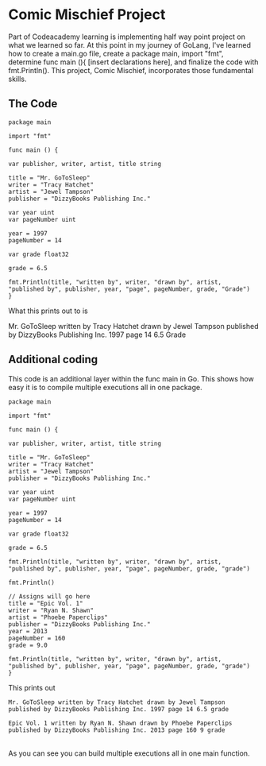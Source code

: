 # Comic Mischief Project
<p>
Part of Codeacademy learning is implementing half way point project on what we learned so far. At this point in my journey of GoLang, 
I've learned how to create a main.go file, create a package main, import "fmt", determine func main (){ [insert declarations here],
and finalize the code with fmt.Println(). This project, Comic Mischief, incorporates those fundamental skills.
  </p>

## The Code
```
package main

import "fmt"

func main () {
  
var publisher, writer, artist, title string

title = "Mr. GoToSleep"
writer = "Tracy Hatchet"
artist = "Jewel Tampson"
publisher = "DizzyBooks Publishing Inc."

var year uint 
var pageNumber uint

year = 1997
pageNumber = 14

var grade float32

grade = 6.5

fmt.Println(title, "written by", writer, "drawn by", artist, "published by", publisher, year, "page", pageNumber, grade, "Grade")
}
```
What this prints out to is 
<p>
  Mr. GoToSleep written by Tracy Hatchet drawn by Jewel Tampson published by DizzyBooks Publishing Inc. 1997 page 14 6.5 Grade
</p>

## Additional coding

This code is an additional layer within the func main in Go. This shows how easy it is to compile multiple executions all in one package. 
```
package main

import "fmt"

func main () {
  
var publisher, writer, artist, title string

title = "Mr. GoToSleep"
writer = "Tracy Hatchet"
artist = "Jewel Tampson"
publisher = "DizzyBooks Publishing Inc."

var year uint 
var pageNumber uint

year = 1997
pageNumber = 14

var grade float32

grade = 6.5

fmt.Println(title, "written by", writer, "drawn by", artist, "published by", publisher, year, "page", pageNumber, grade, "grade")

fmt.Println()

// Assigns will go here
title = "Epic Vol. 1"
writer = "Ryan N. Shawn"
artist = "Phoebe Paperclips"
publisher = "DizzyBooks Publishing Inc."
year = 2013
pageNumber = 160
grade = 9.0

fmt.Println(title, "written by", writer, "drawn by", artist, "published by", publisher, year, "page", pageNumber, grade, "grade")
}
```
This prints out
  ```
  Mr. GoToSleep written by Tracy Hatchet drawn by Jewel Tampson published by DizzyBooks Publishing Inc. 1997 page 14 6.5 grade

  Epic Vol. 1 written by Ryan N. Shawn drawn by Phoebe Paperclips published by DizzyBooks Publishing Inc. 2013 page 160 9 grade
```
</br>
As you can see you can build multiple executions all in one main function.  

